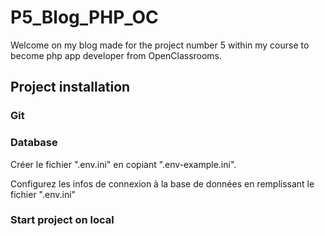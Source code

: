 # P5_Blog_PHP_OC

Welcome on my blog made for the project number 5 within my course to become php app developer from OpenClassrooms.

## Project installation

### Git

### Database

Créer le fichier ".env.ini" en copiant ".env-example.ini".

Configurez les infos de connexion à la base de données en remplissant le fichier ".env.ini"

### Start project on local
